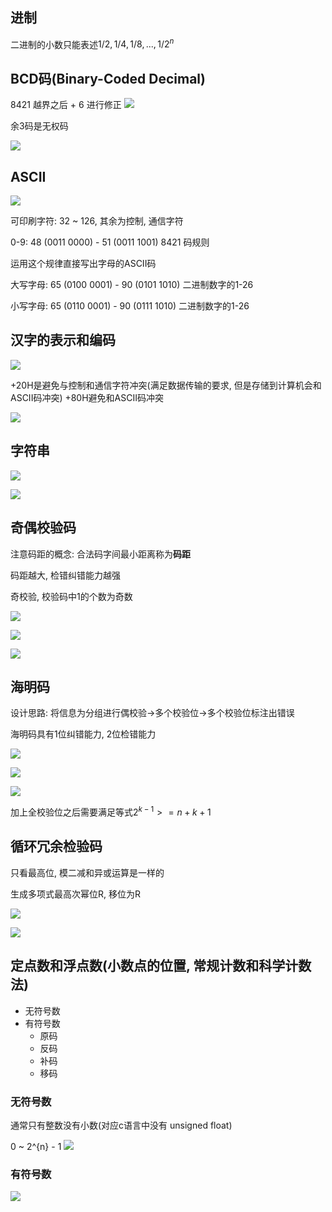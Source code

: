 ## 进制

二进制的小数只能表述$1/2, 1/4, 1/8, ..., 1/2^{n}$

## BCD码(Binary-Coded Decimal)

8421 越界之后 + 6 进行修正
![](2.数的表示和计算-imgs/20201108162102.png)

余3码是无权码

![](2.数的表示和计算-imgs/20201108162327.png)

## ASCII

![](2.数的表示和计算-imgs/20201108162643.png)

可印刷字符: 32 ~ 126, 其余为控制, 通信字符

0-9: 48 (0011 0000) - 51 (0011 1001) 8421 码规则

运用这个规律直接写出字母的ASCII码

大写字母: 65 (0100 0001) - 90 (0101 1010) 二进制数字的1-26

小写字母: 65 (0110 0001) - 90 (0111 1010) 二进制数字的1-26

## 汉字的表示和编码

![](2.数的表示和计算-imgs/20201108163722.png)

+20H是避免与控制和通信字符冲突(满足数据传输的要求, 但是存储到计算机会和ASCII码冲突)
+80H避免和ASCII码冲突

![](2.数的表示和计算-imgs/20201108164011.png)

## 字符串

![](2.数的表示和计算-imgs/20201108164106.png)

![](2.数的表示和计算-imgs/20201108164149.png)

## 奇偶校验码

注意码距的概念: 合法码字间最小距离称为**码距**

码距越大, 检错纠错能力越强

奇校验, 校验码中1的个数为奇数

![](2.数的表示和计算-imgs/20201108164606.png)

![](2.数的表示和计算-imgs/20201108164842.png)

![](2.数的表示和计算-imgs/20201108165003.png)

## 海明码

设计思路: 将信息为分组进行偶校验->多个校验位->多个校验位标注出错误

海明码具有1位纠错能力, 2位检错能力

![](2.数的表示和计算-imgs/20201108170043.png)

![](2.数的表示和计算-imgs/20201108173632.png)

![](2.数的表示和计算-imgs/20201108173749.png)

加上全校验位之后需要满足等式$2^{k-1} >=  n + k + 1$

## 循环冗余检验码

只看最高位, 模二减和异或运算是一样的

生成多项式最高次幂位R, 移位为R

![](2.数的表示和计算-imgs/20201108174722.png)

![](2.数的表示和计算-imgs/20201108174957.png)

## 定点数和浮点数(小数点的位置, 常规计数和科学计数法)

* 无符号数
* 有符号数
  * 原码
  * 反码
  * 补码
  * 移码

### 无符号数

通常只有整数没有小数(对应c语言中没有 unsigned float)

0 ~ 2^{n} - 1
![](2.数的表示和计算-imgs/20201108234715.png)

### 有符号数

![](2.数的表示和计算-imgs/20201108235421.png)
